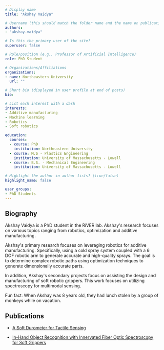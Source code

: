 ```yaml
---
# Display name
title: "Akshay Vaidya"

# Username (this should match the folder name and the name on publications)
authors:
- "akshay-vaidya"

# Is this the primary user of the site?
superuser: false

# Role/position (e.g., Professor of Artificial Intelligence)
role: PhD Student

# Organizations/Affiliations
organizations:
- name: Northeastern University
  url: ""

# Short bio (displayed in user profile at end of posts)
bio:

# List each interest with a dash
interests:
- Additive manufacturing
- Machine learning
- Robotics
- Soft robotics

education:
  courses:
  - course: PhD
    institution: Northeastern University
  - course: M.S - Plastics Engineering
    institution: University of Massachusetts - Lowell
  - course: B.S. - Mechanical Engineering
    institution: University of Massachusetts - Lowell

# Highlight the author in author lists? (true/false)
highlight_name: false

user_groups:
- PhD Students
---
```

## Biography

Akshay Vaidya is a PhD student in the RiVER lab. Akshay's research focuses on various topics ranging from robotics, optimization and additive manufacturing.   

Akshay's primary research focuses on leveraging robotics for additive manufacturing. Specifically, using a cold spray system coupled with a 6 DOF robotic arm to generate accurate and high-quality sprays. The goal is to determine complex robotic paths using optimization techniques to generate dimensionally accurate parts.  

In addition, Akshay's secondary projects focus on assisting the design and manufacturing of soft robotic grippers. This work focuses on utilizing spectroscopy for multimodal sensing.  

Fun fact: When Akshay was 8 years old, they had lunch stolen by a group of monkeys while on vacation.

## Publications

- [A Soft Durometer for Tactile Sensing](http://doi.org/10.1109/RoboSoft51838.2021.9479217)

- [In-Hand Object Recognition with Innervated Fiber Optic Spectroscopy for Soft Grippers](http://doi.org/10.1109/RoboSoft54090.2022.9762166)
